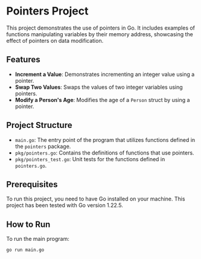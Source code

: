 # Pointers Project

This project demonstrates the use of pointers in Go. It includes examples of functions manipulating variables by their memory address, showcasing the effect of pointers on data modification.

## Features

- **Increment a Value**: Demonstrates incrementing an integer value using a pointer.
- **Swap Two Values**: Swaps the values of two integer variables using pointers.
- **Modify a Person's Age**: Modifies the age of a `Person` struct by using a pointer.

## Project Structure

- `main.go`: The entry point of the program that utilizes functions defined in the `pointers` package.
- `pkg/pointers.go`: Contains the definitions of functions that use pointers.
- `pkg/pointers_test.go`: Unit tests for the functions defined in `pointers.go`.

## Prerequisites

To run this project, you need to have Go installed on your machine. This project has been tested with Go version 1.22.5.

## How to Run

To run the main program:

```sh
go run main.go
```
